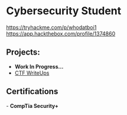 <h1>Cybersecurity Student</a></h1>

https://tryhackme.com/p/whodatboi1 <br>
https://app.hackthebox.com/profile/1374860

<h2>Projects:</h2>

- <b>Work In Progress...</b>
-  <a href="https://github.com/wh0datboi/CTF-WriteUps">CTF WriteUps</a> 

<h2>Certifications</h2>
- <b>CompTia Security+</b>
